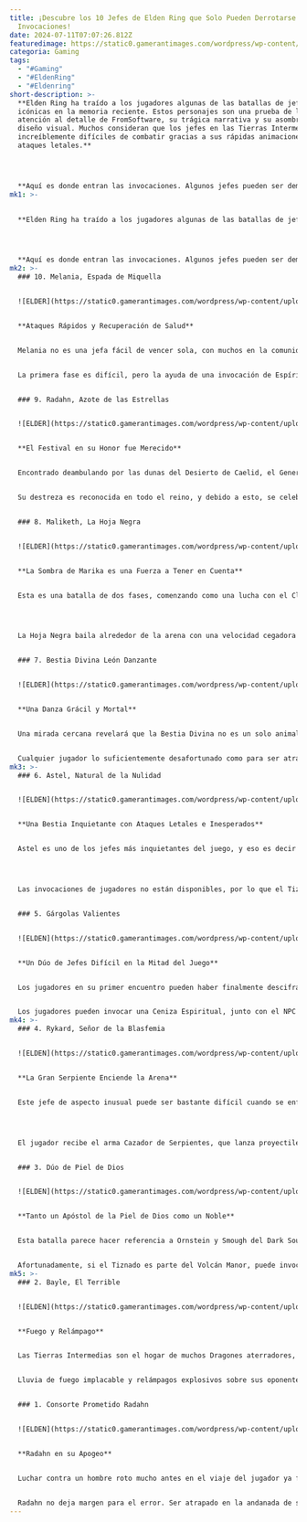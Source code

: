 ```yaml
---
title: ¡Descubre los 10 Jefes de Elden Ring que Solo Pueden Derrotarse con
  Invocaciones!
date: 2024-07-11T07:07:26.812Z
featuredimage: https://static0.gamerantimages.com/wordpress/wp-content/uploads/wm/2024/07/elden-ring-radahn-mimic-tear.jpg?q=70&fit=crop&w=1100&h=618&dpr=1
categoria: Gaming
tags:
  - "#Gaming"
  - "#EldenRing"
  - "#Eldenring"
short-description: >-
  **Elden Ring ha traído a los jugadores algunas de las batallas de jefes más
  icónicas en la memoria reciente. Estos personajes son una prueba de la
  atención al detalle de FromSoftware, su trágica narrativa y su asombroso
  diseño visual. Muchos consideran que los jefes en las Tierras Intermedias son
  increíblemente difíciles de combatir gracias a sus rápidas animaciones y
  ataques letales.**




  **Aquí es donde entran las invocaciones. Algunos jefes pueden ser demasiado desafiantes para enfrentarlos solos, lo que anima a los jugadores a emplear la ayuda de invocaciones de jugadores, NPC o Cenizas Espirituales. Esta prácti**
mk1: >-
  

  **Elden Ring ha traído a los jugadores algunas de las batallas de jefes más icónicas en la memoria reciente. Estos personajes son una prueba de la atención al detalle de FromSoftware, su trágica narrativa y su asombroso diseño visual. Muchos consideran que los jefes en las Tierras Intermedias son increíblemente difíciles de combatir gracias a sus rápidas animaciones y ataques letales.**




  **Aquí es donde entran las invocaciones. Algunos jefes pueden ser demasiado desafiantes para enfrentarlos solos, lo que anima a los jugadores a emplear la ayuda de invocaciones de jugadores, NPC o Cenizas Espirituales. Esta práctica es divisiva entre los fanáticos de Soulsborne, con algunos afirmando que hace el juego demasiado fácil en comparación con las entregas anteriores, pero varios jefes mortales parecen estar hechos para esta mecánica útil.**
mk2: >-
  ### 10. Melania, Espada de Miquella


  ![ELDER](https://static0.gamerantimages.com/wordpress/wp-content/uploads/2024/06/elden-ring-melania-statue.jpg?q=70&fit=crop&w=1500&dpr=1 "ELDER")


  **Ataques Rápidos y Recuperación de Salud**


  Melania no es una jefa fácil de vencer sola, con muchos en la comunidad de Elden Ring viendo esta hazaña como la marca de un verdadero maestro. Es una jefa de dos fases con ataques rápidos y variados que requieren memoria muscular y pensamiento rápido para evitar. Cuando logra acertar un golpe, recupera una suma de salud, mientras que reduce considerablemente la barra de salud del jugador.


  La primera fase es difícil, pero la ayuda de una invocación de Espíritu o Jugador es casi una necesidad en su letal segunda fase. Melania despliega alas de Putrefacción Carmesí y recupera completamente su barra de salud. Un jugador, conocido como Let Me Solo Her, se convirtió en una leyenda entre los fanáticos por ayudar a innumerables jugadores a derrotar a este jefe.


  ### 9. Radahn, Azote de las Estrellas


  ![ELDER](https://static0.gamerantimages.com/wordpress/wp-content/uploads/2024/06/radahn-boss-in-elden-ring.jpg?q=49&fit=crop&w=1500&dpr=2 "ELDER")


  **El Festival en su Honor fue Merecido**


  Encontrado deambulando por las dunas del Desierto de Caelid, el General Radahn es una sombra del guerrero que una vez fue. Está infectado con la Putrefacción Carmesí de Melania y ha perdido la razón, atacando todo lo que ve, excepto a su fiel corcel. Radahn es una amenaza a cualquier distancia gracias a su letal arco, espadas dobles y maestría en magia de gravedad.


  Su destreza es reconocida en todo el reino, y debido a esto, se celebra un festival para darle una muerte de guerrero. Es único en el hecho de que su combate permite múltiples invocaciones de NPC, pero esto es por diseño. Radahn puede erradicar múltiples rivales a la vez con sus rápidos y poderosos ataques de gravedad que afectan áreas grandes, haciendo necesario llevar varios guerreros para enfrentarlo.


  ### 8. Maliketh, La Hoja Negra


  ![ELDER](https://static0.gamerantimages.com/wordpress/wp-content/uploads/2023/06/elden-ring-player-beats-maliketh-with-parries.jpg?q=70&fit=crop&w=1500&dpr=1 "ELDER")


  **La Sombra de Marika es una Fuerza a Tener en Cuenta**


  Esta es una batalla de dos fases, comenzando como una lucha con el Clérigo Bestia, antes de revelarse como Maliketh, la Hoja Negra y portador de la Runa de la Muerte. La primera fase es difícil, con ataques rápidos y encantamientos que cubren áreas grandes, pero la segunda fase es el verdadero desafío.




  La Hoja Negra baila alrededor de la arena con una velocidad cegadora y una agresión implacable. Por eso es una buena idea emplear la ayuda de una invocación para tomar parte del daño. Otros jugadores o espíritus tomando el foco por un tiempo permite al jugador curarse del daño que han recibido de los ataques implacables de Maliketh que drenan la salud.


  ### 7. Bestia Divina León Danzante


  ![ELDER](https://static0.gamerantimages.com/wordpress/wp-content/uploads/2024/06/elden-ring-divine-beast-dancing-lion.jpg?q=70&fit=crop&w=1500&dpr=1 "ELDEN")


  **Una Danza Grácil y Mortal**


  Una mirada cercana revelará que la Bestia Divina no es un solo animal, sino dos actores en un disfraz, canalizando la fuerza de un gran león cornudo. Este hecho puede hacer que el jugador se sienta un poco mejor al llamar a Redmayne Freyja y un espíritu para ayudar. El León utiliza saltos viscosos y ataques de barrido, y poderes de relámpago, escarcha y tormenta que cubren áreas amplias.


  Cualquier jugador lo suficientemente desafortunado como para ser atrapado en las fauces del león es poco probable que sobreviva. Ser atrapado en la tormenta no es mucho mejor, ya que la arena se convierte en un lugar peligroso para quedarse quieto. Freyja es una invocación de NPC capaz para esta lucha, ayudando a desviar algo de la agresión de la bestia y quitando algo de presión al Tiznado.
mk3: >-
  ### 6. Astel, Natural de la Nulidad


  ![ELDEN](https://static0.gamerantimages.com/wordpress/wp-content/uploads/2023/03/astel-naturalborn-of-the-void-1.jpg?q=70&fit=crop&w=1500&dpr=1 "ELDEN")


  **Una Bestia Inquietante con Ataques Letales e Inesperados**


  Astel es uno de los jefes más inquietantes del juego, y eso es decir algo. Su apariencia es lo suficientemente aterradora, pero su magia de gravedad letal es el verdadero horror, haciendo difícil acercarse y causar daño cuerpo a cuerpo. Utiliza una explosión de energía para golpear objetivos a distancia con precisión milimétrica, y el ataque de agarre difícil de evitar es suficiente para hacer que los jugadores experimentados entren en pánico.




  Las invocaciones de jugadores no están disponibles, por lo que el Tiznado debe confiar en las Cenizas Espirituales si necesita una mano amiga. Deben elegir cuidadosamente, ya que Astel tiene fuertes defensas contra Fuego, Relámpago, Magia y daño Sagrado, y es inmune a la Congelación. Las Cenizas Espirituales con fuerte daño físico y ataques a larga distancia son probablemente la mejor opción.


  ### 5. Gárgolas Valientes


  ![ELDEN](https://static0.gamerantimages.com/wordpress/wp-content/uploads/2023/03/elden-ring-valiant-gargoyles.jpg?q=70&fit=crop&w=1500&dpr=1 "ELDEN")


  **Un Dúo de Jefes Difícil en la Mitad del Juego**


  Los jugadores en su primer encuentro pueden haber finalmente descifrado el variado conjunto de movimientos de la Gárgola antes de que su hermano armado con espadas dobles aparezca. Estos jefes están preparados para cada situación. Emiten niebla venenosa a sus pies cuando los jugadores se acercan demasiado, y desatan un poderoso corte de vacío a distancias más largas.


  Los jugadores pueden invocar una Ceniza Espiritual, junto con el NPC D, el Vidente de la Muerte, si han avanzado lo suficiente en su línea de misiones. Esta ayuda es apreciada, ya que sincronizar esquivas entre estos golpeadores pesados no es una hazaña menor. Los enemigos gárgolas son considerados algunos de los jefes más difíciles del juego base, y tienen algunas variantes en todas las Tierras Intermedias.
mk4: >-
  ### 4. Rykard, Señor de la Blasfemia


  ![ELDEN](https://static0.gamerantimages.com/wordpress/wp-content/uploads/2024/01/elden-ring-lord-rykard-battle.jpg?q=70&fit=crop&w=1500&dpr=1 "ELDEN")


  **La Gran Serpiente Enciende la Arena**


  Este jefe de aspecto inusual puede ser bastante difícil cuando se enfrenta solo. La razón principal de esto son sus ataques de área de efecto grandes que hacen casi imposible salir ileso. Su segunda fase es especialmente desafiante, ya que empuña una espada gigante y constantemente lanza calaveras llameantes que vuelan hacia el Tiznado y explotan.




  El jugador recibe el arma Cazador de Serpientes, que lanza proyectiles a Rykard, que está fuera de alcance en un pozo de lava. Esto ciertamente ayuda, pero no anula la avalancha de proyectiles y cortes de largo alcance. Otros jugadores o Espíritus que desvíen parte de esta agresión permitirán al jugador más oportunidades para atacar.


  ### 3. Dúo de Piel de Dios


  ![ELDEN](https://static0.gamerantimages.com/wordpress/wp-content/uploads/2023/12/elden-ring-godskin-duo.jpg?q=70&fit=crop&w=1500&dpr=1 "ELDEN")


  **Tanto un Apóstol de la Piel de Dios como un Noble**


  Esta batalla parece hacer referencia a Ornstein y Smough del Dark Souls original, al menos visualmente. El Apóstol de la Piel de Dios y el Noble se complementan en combate al combinar sus ataques de perforación y corte con encantamientos de Llama Negra. Esto deja muy poco margen de error, y habrá oportunidades mínimas para causar daño entre su lluvia de ataques.


  Afortunadamente, si el Tiznado es parte del Volcán Manor, puede invocar al Caballero Bernahl, que empuña un poderoso Gran Martillo. Con el Tiznado, Bernahl y una Ceniza Espiritual de la elección del jugador, la batalla con el Dúo de Piel de Dios será mucho menos estresante. Esto no significa que puedan ser subestimados. Incluso cuando están superados en número, siguen siendo una pareja formidable.
mk5: >-
  ### 2. Bayle, El Terrible


  ![ELDEN](https://static0.gamerantimages.com/wordpress/wp-content/uploads/2024/06/elden-ring-shadow-of-the-erdtree-dlc-bayle-the-dreadful-dragon-lore-drake-boss.jpg?q=70&fit=crop&w=1500&dpr=1 "ELDEN")


  **Fuego y Relámpago**


  Las Tierras Intermedias son el hogar de muchos Dragones aterradores, pero Bayle puede ocupar el primer lugar. Está desgarrado por la batalla, con huesos sobresaliendo de sus alas y una pierna faltante, pero esto parece haberlo enfurecido aún más. Cada parte de su cuerpo se utiliza como un arma, incluyendo sus ahora afiladas garras, poderosa pierna derecha y sus poderosas mandíbulas.


  Lluvia de fuego implacable y relámpagos explosivos sobre sus oponentes, defendiéndose desde todos los ángulos. En esta lucha, el Tiznado puede invocar al Guerrero Drake Igon, un NPC único y viejo enemigo de Bayle, junto con una Ceniza Espiritual. Pueden desviar parte de la agresión del dragón y permitir que el jugador ataque.


  ### 1. Consorte Prometido Radahn


  ![ELDEN](https://static0.gamerantimages.com/wordpress/wp-content/uploads/2024/07/radahn.jpg?q=70&fit=crop&w=1500&dpr=1 "ELDEN")


  **Radahn en su Apogeo**


  Luchar contra un hombre roto mucho antes en el viaje del jugador ya fue un desafío, incluso con la ayuda de hasta seis guerreros NPC. Durante esa pelea, Radahn era una sombra de su antiguo yo, dejando a los jugadores preguntándose cómo era en el pico de su fuerza. Ya no hay necesidad de especular gracias a Miquella. Esta batalla es todo lo que los jugadores esperaban y más.


  Radahn no deja margen para el error. Ser atrapado en la andanada de sus espadas curvas seguramente resultará en la muerte. Su magia de gravedad está de vuelta en plena fuerza también, junto con ataques Sagrados de Miquella en la segunda fase. Obtener ayuda de otros jugadores o espíritus es una táctica útil aquí, y hará que el Tiznado recuerde el glorioso festival en Caelid hace tanto tiempo.
---
```

